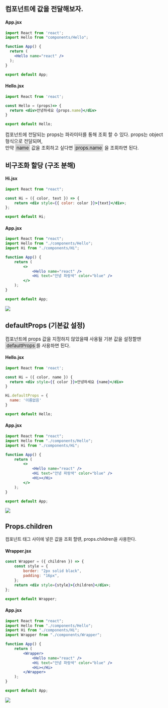 ## 컴포넌트에 값을 전달해보자.

#### App.jsx
```jsx
import React from 'react';
import Hello from "components/Hello";

function App() {
  return (
    <Hello name="react" />
  );
}

export default App;
```

#### Hello.jsx

```jsx
import React from 'react';

const Hello = (props)=> {
  return <div>안녕하세요 {props.name}</div>
}

export default Hello;
```

<div style="font-size:15px">
	컴포넌트에 전달되는 props는 파라미터를 통해 조회 할 수 있다.
  props는 object형식으로 전달되며,<br /> 만약 <span style="background-color:lightgray; padding:2px 4px">name</span> 값을 조회하고 싶다면 <span style="background-color:lightgray; padding:2px 4px">props.name</span> 을 조회하면 된다.
</div>


## 비구조화 할당 (구조 분해)
#### Hi.jsx
```jsx
import React from "react";

const Hi = ({ color, text }) => {
    return <div style={{ color: color }}>{text}</div>;
};

export default Hi;
```
#### App.jsx
```jsx
import React from "react";
import Hello from "./components/Hello";
import Hi from "./components/Hi";

function App() {
    return (
        <>
            <Hello name="react" />
            <Hi text="안녕 파랑색" color="blue" />
        </>
    );
}

export default App;
```

![](https://velog.velcdn.com/images/artlogy/post/e220b813-fa6d-4d95-afce-26770fa5ee9e/image.png)

## defaultProps (기본값 설정)
<div style="font-size:15px">컴포넌트에 props 값을 지정하지 않았을떄 사용될 기본 값을 설정할땐 <span style="background-color:lightgray; padding:2px 4px">defaultProps</span>를 사용하면 된다.</div>

#### Hello.jsx
```jsx
import React from 'react';

const Hi = ({ color, name }) {
  return <div style={{ color }}>안녕하세요 {name}</div>
}

Hi.defaultProps = {
  name: '이름없음'
}

export default Hello;
```

#### App.jsx
```jsx
import React from "react";
import Hello from "./components/Hello";
import Hi from "./components/Hi";

function App() {
    return (
        <>
            <Hello name="react" />
            <Hi text="안녕 파랑색" color="blue" />
            <Hi></Hi>
        </>
    );
}

export default App;
```
![](https://velog.velcdn.com/images/artlogy/post/3b31710a-33d5-41e2-b77e-856ef8a6d2a5/image.png)

## Props.children

컴포넌트 태그 사이에 넣은 값을 조회 할떈, props.children을 사용한다.

#### Wrapper.jsx
```jsx
const Wrapper = ({ children }) => {
    const style = {
        border: "2px solid black",
        padding: "16px",
    };
    return <div style={style}>{children}</div>;
};

export default Wrapper;
```

#### App.jsx
```jsx
import React from "react";
import Hello from "./components/Hello";
import Hi from "./components/Hi";
import Wrapper from "./components/Wrapper";

function App() {
    return (
        <Wrapper>
            <Hello name="react" />
            <Hi text="안녕 파랑색" color="blue" />
            <Hi></Hi>
        </Wrapper>
    );
}

export default App;

```

![](https://velog.velcdn.com/images/artlogy/post/a04e0c9d-2b70-4ee3-9022-bce1bab20572/image.png)
